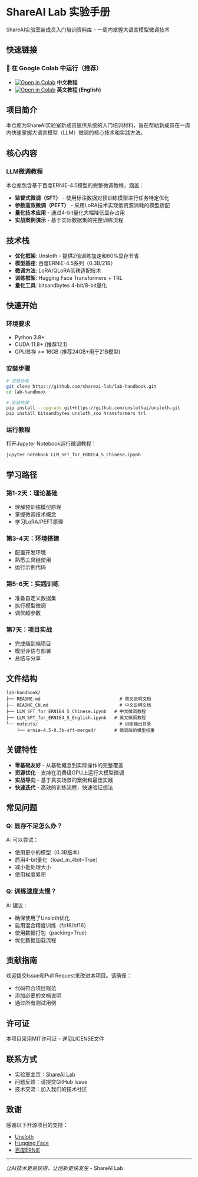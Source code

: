 # ShareAI Lab 实验手册

ShareAI实验室新成员入门培训资料库 - 一周内掌握大语言模型微调技术

## 快速链接

### 🚀 在 Google Colab 中运行（推荐）
- [![Open in Colab](https://colab.research.google.com/assets/colab-badge.svg)](https://colab.research.google.com/github/shareAI-lab/lab-handbook/blob/main/LLM_SFT_for_ERNIE4_5_Chinese.ipynb) **中文教程**
- [![Open in Colab](https://colab.research.google.com/assets/colab-badge.svg)](https://colab.research.google.com/github/shareAI-lab/lab-handbook/blob/main/LLM_SFT_for_ERNIE4_5_English.ipynb) **英文教程 (English)**

## 项目简介

本仓库为ShareAI实验室新成员提供系统的入门培训材料，旨在帮助新成员在一周内快速掌握大语言模型（LLM）微调的核心技术和实践方法。

## 核心内容

### LLM微调教程
本仓库包含基于百度ERNIE-4.5模型的完整微调教程，涵盖：

- **监督式微调（SFT）** - 使用标注数据对预训练模型进行任务特定优化
- **参数高效微调（PEFT）** - 采用LoRA技术实现低资源消耗的模型适配
- **量化技术应用** - 通过4-bit量化大幅降低显存占用
- **实战案例演示** - 基于实际数据集的完整训练流程

## 技术栈

- **优化框架**: Unsloth - 提供2倍训练加速和60%显存节省
- **模型基座**: 百度ERNIE-4.5系列（0.3B/21B）
- **微调方法**: LoRA/QLoRA低秩适配技术
- **训练框架**: Hugging Face Transformers + TRL
- **量化工具**: bitsandbytes 4-bit/8-bit量化

## 快速开始

### 环境要求
- Python 3.8+
- CUDA 11.8+ (推荐12.1)
- GPU显存 >= 16GB (推荐24GB+用于21B模型)

### 安装步骤
```bash
# 克隆仓库
git clone https://github.com/shareai-lab/lab-handbook.git
cd lab-handbook

# 安装依赖
pip install --upgrade git+https://github.com/unslothai/unsloth.git
pip install bitsandbytes unsloth_zoo transformers trl
```

### 运行教程
打开Jupyter Notebook运行微调教程：
```bash
jupyter notebook LLM_SFT_for_ERNIE4_5_Chinese.ipynb
```

## 学习路径

### 第1-2天：理论基础
- 理解预训练模型原理
- 掌握微调技术概念
- 学习LoRA/PEFT原理

### 第3-4天：环境搭建
- 配置开发环境
- 熟悉工具链使用
- 运行示例代码

### 第5-6天：实践训练
- 准备自定义数据集
- 执行模型微调
- 调优超参数

### 第7天：项目实战
- 完成端到端项目
- 模型评估与部署
- 总结与分享

## 文件结构

```
lab-handbook/
├── README.md                              # 英文说明文档
├── README_CN.md                           # 中文说明文档
├── LLM_SFT_for_ERNIE4_5_Chinese.ipynb   # 中文微调教程
├── LLM_SFT_for_ERNIE4_5_English.ipynb   # 英文微调教程
└── outputs/                               # 训练输出目录
    └── ernie-4.5-0.3b-sft-merged/       # 微调后的模型权重
```

## 关键特性

- **零基础友好** - 从基础概念到实际操作的完整覆盖
- **资源优化** - 支持在消费级GPU上运行大模型微调
- **实战导向** - 基于真实场景的案例和最佳实践
- **快速迭代** - 高效的训练流程，快速验证想法

## 常见问题

### Q: 显存不足怎么办？
A: 可以尝试：
- 使用更小的模型（0.3B版本）
- 启用4-bit量化（load_in_4bit=True）
- 减小批处理大小
- 使用梯度累积

### Q: 训练速度太慢？
A: 建议：
- 确保使用了Unsloth优化
- 启用混合精度训练（fp16/bf16）
- 使用数据打包（packing=True）
- 优化数据加载流程

## 贡献指南

欢迎提交Issue和Pull Request来改进本项目。请确保：
- 代码符合项目规范
- 添加必要的文档说明
- 通过所有测试用例

## 许可证

本项目采用MIT许可证 - 详见LICENSE文件

## 联系方式

- 实验室主页：[ShareAI Lab](https://shareai-lab.github.io)
- 问题反馈：请提交GitHub Issue
- 技术交流：加入我们的技术社区

## 致谢

感谢以下开源项目的支持：
- [Unsloth](https://github.com/unslothai/unsloth)
- [Hugging Face](https://huggingface.co)
- [百度ERNIE](https://github.com/PaddlePaddle/ERNIE)

---
*让AI技术更易获得，让创新更快发生* - ShareAI Lab